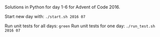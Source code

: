 Solutions in Python for day 1-6 for Advent of Code 2016.

Start new day with: `./start.sh 2016 07`

Run unit tests for all days: `green`
Run unit tests for one day: `./run_test.sh 2016 07`
